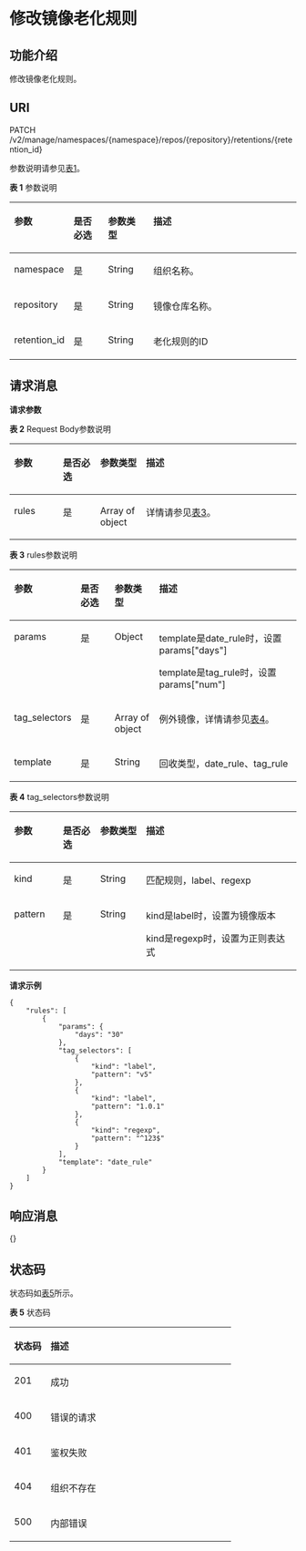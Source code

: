 # 修改镜像老化规则<a name="swr_02_0056"></a>

## 功能介绍<a name="se03aae4436e64394a95dc13b6f233898"></a>

修改镜像老化规则。

## URI<a name="s476df674307e4b04b9545f9575dde042"></a>

PATCH /v2/manage/namespaces/\{namespace\}/repos/\{repository\}/retentions/\{retention\_id\}

参数说明请参见[表1](#tae82a09e27434bef9a38b734d798ae6c)。

**表 1**  参数说明

<a name="tae82a09e27434bef9a38b734d798ae6c"></a>
<table><thead align="left"><tr id="r2c22eba22439445680961f8c447f8756"><th class="cellrowborder" valign="top" width="17.1%" id="mcps1.2.5.1.1"><p id="a4276374f4f884a1a8ff6eabdab4da030"><a name="a4276374f4f884a1a8ff6eabdab4da030"></a><a name="a4276374f4f884a1a8ff6eabdab4da030"></a>参数</p>
</th>
<th class="cellrowborder" valign="top" width="12.36%" id="mcps1.2.5.1.2"><p id="p1351382513427"><a name="p1351382513427"></a><a name="p1351382513427"></a>是否必选</p>
</th>
<th class="cellrowborder" valign="top" width="16.09%" id="mcps1.2.5.1.3"><p id="p1781316754219"><a name="p1781316754219"></a><a name="p1781316754219"></a>参数类型</p>
</th>
<th class="cellrowborder" valign="top" width="54.449999999999996%" id="mcps1.2.5.1.4"><p id="zh-cn_topic_0060210625_p192541611508"><a name="zh-cn_topic_0060210625_p192541611508"></a><a name="zh-cn_topic_0060210625_p192541611508"></a>描述</p>
</th>
</tr>
</thead>
<tbody><tr id="row11443153618426"><td class="cellrowborder" valign="top" width="17.1%" headers="mcps1.2.5.1.1 "><p id="p0601928131816"><a name="p0601928131816"></a><a name="p0601928131816"></a>namespace</p>
</td>
<td class="cellrowborder" valign="top" width="12.36%" headers="mcps1.2.5.1.2 "><p id="p10507114164313"><a name="p10507114164313"></a><a name="p10507114164313"></a>是</p>
</td>
<td class="cellrowborder" valign="top" width="16.09%" headers="mcps1.2.5.1.3 "><p id="p105058419438"><a name="p105058419438"></a><a name="p105058419438"></a><span>String</span></p>
</td>
<td class="cellrowborder" valign="top" width="54.449999999999996%" headers="mcps1.2.5.1.4 "><p id="p11460935127"><a name="p11460935127"></a><a name="p11460935127"></a>组织名称。</p>
</td>
</tr>
<tr id="row4140165617213"><td class="cellrowborder" valign="top" width="17.1%" headers="mcps1.2.5.1.1 "><p id="p206018288188"><a name="p206018288188"></a><a name="p206018288188"></a>repository</p>
</td>
<td class="cellrowborder" valign="top" width="12.36%" headers="mcps1.2.5.1.2 "><p id="p18920840134520"><a name="p18920840134520"></a><a name="p18920840134520"></a>是</p>
</td>
<td class="cellrowborder" valign="top" width="16.09%" headers="mcps1.2.5.1.3 "><p id="p391915406456"><a name="p391915406456"></a><a name="p391915406456"></a><span>String</span></p>
</td>
<td class="cellrowborder" valign="top" width="54.449999999999996%" headers="mcps1.2.5.1.4 "><p id="p1871615462812"><a name="p1871615462812"></a><a name="p1871615462812"></a>镜像仓库名称。</p>
</td>
</tr>
<tr id="row16234173410425"><td class="cellrowborder" valign="top" width="17.1%" headers="mcps1.2.5.1.1 "><p id="p1236595210342"><a name="p1236595210342"></a><a name="p1236595210342"></a>retention_id</p>
</td>
<td class="cellrowborder" valign="top" width="12.36%" headers="mcps1.2.5.1.2 "><p id="p20361557123416"><a name="p20361557123416"></a><a name="p20361557123416"></a>是</p>
</td>
<td class="cellrowborder" valign="top" width="16.09%" headers="mcps1.2.5.1.3 "><p id="p1236155718341"><a name="p1236155718341"></a><a name="p1236155718341"></a><span>String</span></p>
</td>
<td class="cellrowborder" valign="top" width="54.449999999999996%" headers="mcps1.2.5.1.4 "><p id="p83651252183420"><a name="p83651252183420"></a><a name="p83651252183420"></a>老化规则的ID</p>
</td>
</tr>
</tbody>
</table>

## 请求消息<a name="section141782462587"></a>

**请求参数**

**表 2**  Request Body参数说明

<a name="table233304614431"></a>
<table><thead align="left"><tr id="row1333344611435"><th class="cellrowborder" valign="top" width="17%" id="mcps1.2.5.1.1"><p id="p8333546114312"><a name="p8333546114312"></a><a name="p8333546114312"></a>参数</p>
</th>
<th class="cellrowborder" valign="top" width="13%" id="mcps1.2.5.1.2"><p id="p433354614433"><a name="p433354614433"></a><a name="p433354614433"></a>是否必选</p>
</th>
<th class="cellrowborder" valign="top" width="16%" id="mcps1.2.5.1.3"><p id="p1333334634314"><a name="p1333334634314"></a><a name="p1333334634314"></a>参数类型</p>
</th>
<th class="cellrowborder" valign="top" width="54%" id="mcps1.2.5.1.4"><p id="p12333114611438"><a name="p12333114611438"></a><a name="p12333114611438"></a>描述</p>
</th>
</tr>
</thead>
<tbody><tr id="row5334194614438"><td class="cellrowborder" valign="top" width="17%" headers="mcps1.2.5.1.1 "><p id="p23341346194313"><a name="p23341346194313"></a><a name="p23341346194313"></a>rules</p>
</td>
<td class="cellrowborder" valign="top" width="13%" headers="mcps1.2.5.1.2 "><p id="p3334144620430"><a name="p3334144620430"></a><a name="p3334144620430"></a>是</p>
</td>
<td class="cellrowborder" valign="top" width="16%" headers="mcps1.2.5.1.3 "><p id="p1333494611430"><a name="p1333494611430"></a><a name="p1333494611430"></a>Array of object</p>
</td>
<td class="cellrowborder" valign="top" width="54%" headers="mcps1.2.5.1.4 "><p id="p6334134624311"><a name="p6334134624311"></a><a name="p6334134624311"></a>详情请参见<a href="#table195011556125217">表3</a>。</p>
</td>
</tr>
</tbody>
</table>

**表 3**  rules参数说明

<a name="table195011556125217"></a>
<table><thead align="left"><tr id="row1501125675217"><th class="cellrowborder" valign="top" width="17%" id="mcps1.2.5.1.1"><p id="p1950115675213"><a name="p1950115675213"></a><a name="p1950115675213"></a>参数</p>
</th>
<th class="cellrowborder" valign="top" width="13%" id="mcps1.2.5.1.2"><p id="p350155614524"><a name="p350155614524"></a><a name="p350155614524"></a>是否必选</p>
</th>
<th class="cellrowborder" valign="top" width="16%" id="mcps1.2.5.1.3"><p id="p13501956195215"><a name="p13501956195215"></a><a name="p13501956195215"></a>参数类型</p>
</th>
<th class="cellrowborder" valign="top" width="54%" id="mcps1.2.5.1.4"><p id="p05011356105212"><a name="p05011356105212"></a><a name="p05011356105212"></a>描述</p>
</th>
</tr>
</thead>
<tbody><tr id="row1850165616523"><td class="cellrowborder" valign="top" width="17%" headers="mcps1.2.5.1.1 "><p id="p1250115614527"><a name="p1250115614527"></a><a name="p1250115614527"></a>params</p>
</td>
<td class="cellrowborder" valign="top" width="13%" headers="mcps1.2.5.1.2 "><p id="p12501185615212"><a name="p12501185615212"></a><a name="p12501185615212"></a>是</p>
</td>
<td class="cellrowborder" valign="top" width="16%" headers="mcps1.2.5.1.3 "><p id="p1250125625217"><a name="p1250125625217"></a><a name="p1250125625217"></a>Object</p>
</td>
<td class="cellrowborder" valign="top" width="54%" headers="mcps1.2.5.1.4 "><p id="p15016561524"><a name="p15016561524"></a><a name="p15016561524"></a>template是date_rule时，设置params["days"]</p>
<p id="p20206165115517"><a name="p20206165115517"></a><a name="p20206165115517"></a>template是tag_rule时，设置params["num"]</p>
</td>
</tr>
<tr id="row163821337175510"><td class="cellrowborder" valign="top" width="17%" headers="mcps1.2.5.1.1 "><p id="p4382163717558"><a name="p4382163717558"></a><a name="p4382163717558"></a>tag_selectors</p>
</td>
<td class="cellrowborder" valign="top" width="13%" headers="mcps1.2.5.1.2 "><p id="p8382123716557"><a name="p8382123716557"></a><a name="p8382123716557"></a>是</p>
</td>
<td class="cellrowborder" valign="top" width="16%" headers="mcps1.2.5.1.3 "><p id="p15382183717558"><a name="p15382183717558"></a><a name="p15382183717558"></a>Array of object</p>
</td>
<td class="cellrowborder" valign="top" width="54%" headers="mcps1.2.5.1.4 "><p id="p2382183716556"><a name="p2382183716556"></a><a name="p2382183716556"></a>例外镜像，详情请参见<a href="#table135916130563">表4</a>。</p>
</td>
</tr>
<tr id="row1780185183419"><td class="cellrowborder" valign="top" width="17%" headers="mcps1.2.5.1.1 "><p id="p175011256195216"><a name="p175011256195216"></a><a name="p175011256195216"></a>template</p>
</td>
<td class="cellrowborder" valign="top" width="13%" headers="mcps1.2.5.1.2 "><p id="p1150145613529"><a name="p1150145613529"></a><a name="p1150145613529"></a>是</p>
</td>
<td class="cellrowborder" valign="top" width="16%" headers="mcps1.2.5.1.3 "><p id="p15016563526"><a name="p15016563526"></a><a name="p15016563526"></a>String</p>
</td>
<td class="cellrowborder" valign="top" width="54%" headers="mcps1.2.5.1.4 "><p id="p1750165635213"><a name="p1750165635213"></a><a name="p1750165635213"></a>回收类型，date_rule、tag_rule</p>
</td>
</tr>
</tbody>
</table>

**表 4**  tag\_selectors参数说明

<a name="table135916130563"></a>
<table><thead align="left"><tr id="row155921317562"><th class="cellrowborder" valign="top" width="17%" id="mcps1.2.5.1.1"><p id="p1459151310562"><a name="p1459151310562"></a><a name="p1459151310562"></a>参数</p>
</th>
<th class="cellrowborder" valign="top" width="13%" id="mcps1.2.5.1.2"><p id="p7599132564"><a name="p7599132564"></a><a name="p7599132564"></a>是否必选</p>
</th>
<th class="cellrowborder" valign="top" width="16%" id="mcps1.2.5.1.3"><p id="p1759151325619"><a name="p1759151325619"></a><a name="p1759151325619"></a>参数类型</p>
</th>
<th class="cellrowborder" valign="top" width="54%" id="mcps1.2.5.1.4"><p id="p195911138561"><a name="p195911138561"></a><a name="p195911138561"></a>描述</p>
</th>
</tr>
</thead>
<tbody><tr id="row85915132566"><td class="cellrowborder" valign="top" width="17%" headers="mcps1.2.5.1.1 "><p id="p459813205616"><a name="p459813205616"></a><a name="p459813205616"></a>kind</p>
</td>
<td class="cellrowborder" valign="top" width="13%" headers="mcps1.2.5.1.2 "><p id="p1459191345618"><a name="p1459191345618"></a><a name="p1459191345618"></a>是</p>
</td>
<td class="cellrowborder" valign="top" width="16%" headers="mcps1.2.5.1.3 "><p id="p145914135569"><a name="p145914135569"></a><a name="p145914135569"></a>String</p>
</td>
<td class="cellrowborder" valign="top" width="54%" headers="mcps1.2.5.1.4 "><p id="p1459151315617"><a name="p1459151315617"></a><a name="p1459151315617"></a>匹配规则，label、regexp</p>
</td>
</tr>
<tr id="row85916136569"><td class="cellrowborder" valign="top" width="17%" headers="mcps1.2.5.1.1 "><p id="p1159121315618"><a name="p1159121315618"></a><a name="p1159121315618"></a>pattern</p>
</td>
<td class="cellrowborder" valign="top" width="13%" headers="mcps1.2.5.1.2 "><p id="p45961316567"><a name="p45961316567"></a><a name="p45961316567"></a>是</p>
</td>
<td class="cellrowborder" valign="top" width="16%" headers="mcps1.2.5.1.3 "><p id="p135911139566"><a name="p135911139566"></a><a name="p135911139566"></a>String</p>
</td>
<td class="cellrowborder" valign="top" width="54%" headers="mcps1.2.5.1.4 "><p id="p1859313175611"><a name="p1859313175611"></a><a name="p1859313175611"></a>kind是label时，设置为镜像版本</p>
<p id="p125920138567"><a name="p125920138567"></a><a name="p125920138567"></a>kind是regexp时，设置为正则表达式</p>
</td>
</tr>
</tbody>
</table>

**请求示例**

```
{
    "rules": [
        {
            "params": {
                "days": "30"
            },
            "tag_selectors": [
                {
                    "kind": "label",
                    "pattern": "v5"
                },
                {
                    "kind": "label",
                    "pattern": "1.0.1"
                },
                {
                    "kind": "regexp",
                    "pattern": "^123$"
                }
            ],
            "template": "date_rule"
        }
    ]
}
```

## 响应消息<a name="sab9be5ce850743859bb238e072f8d1f2"></a>

\{\}

## 状态码<a name="s336c1dbc7af446a1b3cc077ea3f82fc9"></a>

状态码如[表5](#t33d02fa79e8443868a71c99f411610a5)所示。

**表 5**  状态码

<a name="t33d02fa79e8443868a71c99f411610a5"></a>
<table><thead align="left"><tr id="r9eb80d64e8f34d0db940daa95fc929dd"><th class="cellrowborder" valign="top" width="16.439999999999998%" id="mcps1.2.3.1.1"><p id="a7e51ed73a71e4dc29d0dd4aae3016632"><a name="a7e51ed73a71e4dc29d0dd4aae3016632"></a><a name="a7e51ed73a71e4dc29d0dd4aae3016632"></a>状态码</p>
</th>
<th class="cellrowborder" valign="top" width="83.56%" id="mcps1.2.3.1.2"><p id="aa802d02e21c944f1863435a0d11c7ec1"><a name="aa802d02e21c944f1863435a0d11c7ec1"></a><a name="aa802d02e21c944f1863435a0d11c7ec1"></a>描述</p>
</th>
</tr>
</thead>
<tbody><tr id="r1cc0192c651444db882dde750b14be23"><td class="cellrowborder" valign="top" width="16.439999999999998%" headers="mcps1.2.3.1.1 "><p id="a6a3639a3cb154e17b95c5076c8036471"><a name="a6a3639a3cb154e17b95c5076c8036471"></a><a name="a6a3639a3cb154e17b95c5076c8036471"></a>201</p>
</td>
<td class="cellrowborder" valign="top" width="83.56%" headers="mcps1.2.3.1.2 "><p id="ad54ae639e7f94380a87bfc10cc91a4f0"><a name="ad54ae639e7f94380a87bfc10cc91a4f0"></a><a name="ad54ae639e7f94380a87bfc10cc91a4f0"></a>成功</p>
</td>
</tr>
<tr id="r0bd68000afe546dd9c7a8d3a05991a04"><td class="cellrowborder" valign="top" width="16.439999999999998%" headers="mcps1.2.3.1.1 "><p id="ad46ccdc6b7e04df3b6b5679f7606f434"><a name="ad46ccdc6b7e04df3b6b5679f7606f434"></a><a name="ad46ccdc6b7e04df3b6b5679f7606f434"></a>400</p>
</td>
<td class="cellrowborder" valign="top" width="83.56%" headers="mcps1.2.3.1.2 "><p id="a1f2e8d58145d461781428d28f07a5351"><a name="a1f2e8d58145d461781428d28f07a5351"></a><a name="a1f2e8d58145d461781428d28f07a5351"></a>错误的请求</p>
</td>
</tr>
<tr id="row059261364320"><td class="cellrowborder" valign="top" width="16.439999999999998%" headers="mcps1.2.3.1.1 "><p id="p059261310438"><a name="p059261310438"></a><a name="p059261310438"></a>401</p>
</td>
<td class="cellrowborder" valign="top" width="83.56%" headers="mcps1.2.3.1.2 "><p id="p759261314433"><a name="p759261314433"></a><a name="p759261314433"></a>鉴权失败</p>
</td>
</tr>
<tr id="row9547111612437"><td class="cellrowborder" valign="top" width="16.439999999999998%" headers="mcps1.2.3.1.1 "><p id="p19547131615432"><a name="p19547131615432"></a><a name="p19547131615432"></a>404</p>
</td>
<td class="cellrowborder" valign="top" width="83.56%" headers="mcps1.2.3.1.2 "><p id="p16547416114315"><a name="p16547416114315"></a><a name="p16547416114315"></a>组织不存在</p>
</td>
</tr>
<tr id="r19bdef782c164c93917f897241e521f8"><td class="cellrowborder" valign="top" width="16.439999999999998%" headers="mcps1.2.3.1.1 "><p id="a7da68e311c0f4267bacf3cbdb71d1ead"><a name="a7da68e311c0f4267bacf3cbdb71d1ead"></a><a name="a7da68e311c0f4267bacf3cbdb71d1ead"></a>500</p>
</td>
<td class="cellrowborder" valign="top" width="83.56%" headers="mcps1.2.3.1.2 "><p id="aa6fd12cedd8841e29eeeca27c1bdea1a"><a name="aa6fd12cedd8841e29eeeca27c1bdea1a"></a><a name="aa6fd12cedd8841e29eeeca27c1bdea1a"></a>内部错误</p>
</td>
</tr>
</tbody>
</table>

